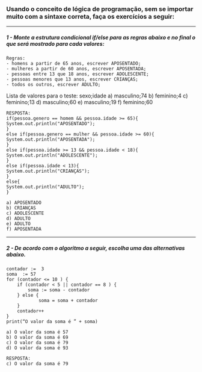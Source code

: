 ### Usando o conceito de lógica de programação, sem se importar muito com a sintaxe correta, faça os exercícios a seguir:

---

##### 1 - Monte a estrutura condicional if/else para as regras abaixo e no final o que será mostrado para cada valores:

    Regras:
    - homens a partir de 65 anos, escrever APOSENTADO;
    - mulheres a partir de 60 anos, escrever APOSENTADA;
    - pessoas entre 13 que 18 anos, escrever ADOLESCENTE;
    - pessoas menores que 13 anos, escrever CRIANÇAS;
    - todos os outros, escrever ADULTO;

Lista de valores para o teste: sexo;idade
a) masculino;74
b) feminino;4
c) feminino;13
d) masculino;60
e) masculino;19
f) feminino;60

    RESPOSTA:
    if(pessoa.genero == homem && pessoa.idade >= 65){
    System.out.println("APOSENTADO");
    }
    else if(pessoa.genero == mulher && pessoa.idade >= 60){
    System.out.println("APOSENTADA");
    }
    else if(pessoa.idade >= 13 && pessoa.idade < 18){
    System.out.println("ADOLESCENTE");
    }
    else if(pessoa.idade < 13){
    System.out.println("CRIANÇAS");
    }
    else{
    System.out.println("ADULTO");
    }

    a) APOSENTADO
    b) CRIANÇAS
    c) ADOLESCENTE
    d) ADULTO
    e) ADULTO
    f) APOSENTADA

---

##### 2 - De acordo com o algoritmo a seguir, escolha uma das alternativas abaixo.

```
contador :=  3
soma  := 57
for (contador <= 10 ) {
	if (contador < 5 || contador == 8 ) {
		soma := soma - contador
    } else {
            soma = soma + contador
    }
	contador++
}
print(“O valor da soma é ” + soma)
```

    a) O valor da soma é 57
    b) O valor da soma é 69
    c) O valor da soma é 79
    d) O valor da soma é 93

    RESPOSTA:
    c) O valor da soma é 79
